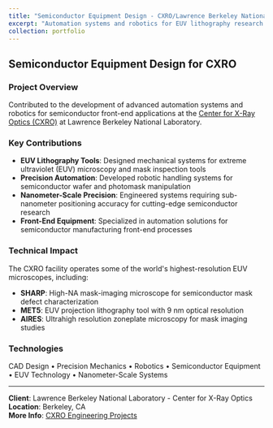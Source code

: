 ```yaml
---
title: "Semiconductor Equipment Design - CXRO/Lawrence Berkeley National Lab"
excerpt: "Automation systems and robotics for EUV lithography research tools at the Center for X-Ray Optics<br/><img src='/images/Capture.png'>"
collection: portfolio
---
```


## Semiconductor Equipment Design for CXRO

### Project Overview

Contributed to the development of advanced automation systems and robotics for semiconductor front-end applications at the [Center for X-Ray Optics (CXRO)](https://engineering.lbl.gov/cxro-center-for-x-ray-optics/) at Lawrence Berkeley National Laboratory.

### Key Contributions

* **EUV Lithography Tools**: Designed mechanical systems for extreme ultraviolet (EUV) microscopy and mask inspection tools
* **Precision Automation**: Developed robotic handling systems for semiconductor wafer and photomask manipulation
* **Nanometer-Scale Precision**: Engineered systems requiring sub-nanometer positioning accuracy for cutting-edge semiconductor research
* **Front-End Equipment**: Specialized in automation solutions for semiconductor manufacturing front-end processes

### Technical Impact

The CXRO facility operates some of the world's highest-resolution EUV microscopes, including:
- **SHARP**: High-NA mask-imaging microscope for semiconductor mask defect characterization
- **MET5**: EUV projection lithography tool with 9 nm optical resolution
- **AIRES**: Ultrahigh resolution zoneplate microscopy for mask imaging studies

### Technologies

CAD Design • Precision Mechanics • Robotics • Semiconductor Equipment • EUV Technology • Nanometer-Scale Systems

---

**Client**: Lawrence Berkeley National Laboratory - Center for X-Ray Optics  
**Location**: Berkeley, CA  
**More Info**: [CXRO Engineering Projects](https://engineering.lbl.gov/cxro-center-for-x-ray-optics/) 

